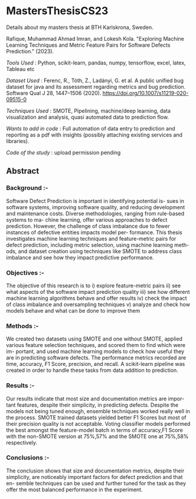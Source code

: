 # MastersThesisCS23
Details about my masters thesis at BTH Karlskrona, Sweden.


Rafique, Muhammad Ahmad Imran, and Lokesh Kola. "Exploring Machine Learning Techniques and Metric Feature Pairs for Software Defects Prediction." (2023).

*Tools Used* : Python, scikit-learn, pandas, numpy, tensorflow, excel, latex, Tableau etc

*Dataset Used* : Ferenc, R., Tóth, Z., Ladányi, G. et al. A public unified bug dataset for java and its assessment regarding metrics and bug prediction. Software Qual J 28, 1447–1506 (2020). https://doi.org/10.1007/s11219-020-09515-0

*Techniques Used* : SMOTE, Pipelining, machine/deep learning, data visualization and analysis, quasi automated data to prediction flow.

*Wants to add in code* : Full automation of data entry to prediction and reporting as a pdf with insights (possibly attaching existing services and libraries).

*Code of the study* : upload permission pending


## Abstract
### Background :- 
Software Defect Prediction is important in identifying potential is-
sues in software systems, improving software quality, and reducing development and
maintenance costs. Diverse methodologies, ranging from rule-based systems to ma-
chine learning, offer various approaches to defect prediction. However, the challenge
of class imbalance due to fewer instances of defective entities impacts model per-
formance. This thesis investigates machine learning techniques and feature-metric
pairs for defect prediction, including metric selection, using machine learning meth-
ods, and dataset creation using techniques like SMOTE to address class imbalance
and see how they impact predictive performance.

### Objectives :- 
The objective of this research is to i) explore feature-metric pairs
ii) see what aspects of the software impact prediction quality iii) see how different
machine learning algorithms behave and offer results iv) check the impact of class
imbalance and oversampling techniques v) analyze and check how models behave and
what can be done to improve them

### Methods :- 
We created two datasets using SMOTE and one without SMOTE,
applied various feature selection techniques, and scored them to find which were im-
portant, and used machine learning models to check how useful they are in predicting
software defects. The performance metrics recorded are time, accuracy, F1 Score,
precision, and recall. A scikit-learn pipeline was created in order to handle these
tasks from data addition to prediction.

### Results :- 
Our results indicate that most size and documentation metrics are impor-
tant features, despite their simplicity, in predicting defects. Despite the models not
being tuned enough, ensemble techniques worked really well in the process. SMOTE
trained datasets yielded better F1 Scores but most of their precision quality is not
acceptable. Voting classifier models performed the best amongst the feature-model
batch in terms of accuracy,F1 Score with the non-SMOTE version at 75%,57% and
the SMOTE one at 75%,58% respectively.

### Conclusions :- 
The conclusion shows that size and documentation metrics, despite
their simplicity, are noticeably important factors for defect prediction and that en-
semble techniques can be used and further tuned for the task as they offer the most
balanced performance in the experiment.

